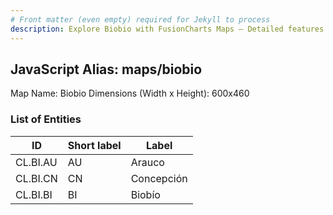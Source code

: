 ```yaml
---
# Front matter (even empty) required for Jekyll to process
description: Explore Biobio with FusionCharts Maps – Detailed features for seamless integration. Try now & enhance your data visualization today! 
---
```


## JavaScript Alias: maps/biobio

Map Name: Biobio
Dimensions (Width x Height): 600x460

### List of Entities

ID | Short label | Label
---|---|---|
CL.BI.AU|AU|Arauco
CL.BI.CN|CN|Concepción
CL.BI.BI|BI|Biobío
